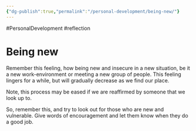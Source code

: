 ```yaml
---
{"dg-publish":true,"permalink":"/personal-development/being-new/"}
---
```


#PersonalDevelopment #reflection

# Being new

Remember this feeling, how being new and insecure in a new situation, be it a new work-environment or meeting a new group of people. This feeling lingers for a while, but will gradually decrease as we find our place.

Note, this process may be eased if we are reaffirmed by someone that we look up to.

So, remember this, and try to look out for those who are new and vulnerable. Give words of encouragement and let them know when they do a good job.